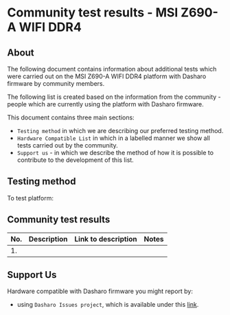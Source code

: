 # Community test results - MSI Z690-A WIFI DDR4

## About

The following document contains information about additional tests which were
carried out on the MSI Z690-A WIFI DDR4 platform with Dasharo firmware by
community members.

The following list is created based on the information from the
community - people which are currently using the platform with Dasharo
firmware.

This document contains three main sections:
- `Testing method` in which we are describing our preferred testing method.
- `Hardware Compatible List` in which in a labelled manner we show all
    tests carried out by the community.
- `Support us` - in which we describe the method of how it is possible to
    contribute to the development of this list.

## Testing method

To test platform:

## Community test results

| No.  | Description                                       | Link to description | Notes               |
|:-----|:--------------------------------------------------|:-------------------:|:-------------------:|
| 1.   |                                                   |                     |                     |

## Support Us

Hardware compatible with Dasharo firmware you might report by:
- using `Dasharo Issues project`, which is available under this
    [link](https://github.com/Dasharo/dasharo-issues/issues).
